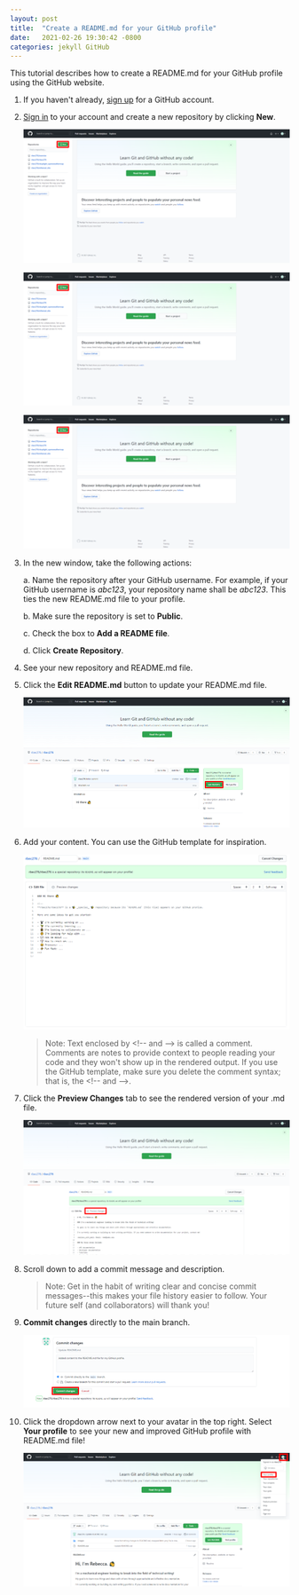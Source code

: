 ```yaml
---
layout: post
title:  "Create a README.md for your GitHub profile"
date:   2021-02-26 19:30:42 -0800
categories: jekyll GitHub
---
```


<!-- # Create a README&#46;md for your GitHub profile -->

This tutorial describes how to create a README&#46;md for your GitHub profile using the GitHub website.

1. If you haven't already, [sign up](https://github.com/join?ref_cta=Sign+up&ref_loc=header+logged+out&ref_page=%2F&source=header-home) for a GitHub account.

2. [Sign in](https://github.com/login) to your account and create a new repository by clicking **New**.

    ![New repository](https://raw.githubusercontent.com/rbec276/rbec276.github.io/master/assets/new_repository.png)

    <p align="center">
    <img src="../assets/new_repository.png" alt="New Repository" width="600">
    </p>
    <img src="https://raw.githubusercontent.com/rbec276/rbec276.github.io/master/assets/new_repository.png" alt="New Repository" width="600">
    </p>

3. In the new window, take the following actions:

    a. Name the repository after your GitHub username. For example, if your GitHub username is *abc123*, your repository name shall be *abc123*. This ties the new README&#46;md file to your profile.

    b. Make sure the repository is set to **Public**. 

    c. Check the box to **Add a README file**.

    d. Click **Create Repository**.

4. See your new repository and README&#46;md file. 

5. Click the **Edit README&#46;md** button to update your README&#46;md file.

    ![Edit readme](https://raw.githubusercontent.com/rbec276/rbec276.github.io/master/assets/edit_readme.PNG)
    <!-- <p align="center">
    <img src="/assets/github_assets/edit_readme.png" alt="Edit README.md" width="600">
    </p> -->

6. Add your content. You can use the GitHub template for inspiration. 

    ![Edit readme content](https://raw.githubusercontent.com/rbec276/rbec276.github.io/master/assets/edit_readme_content.PNG)
    <!-- <p align="center">
    <img src="/assets/github_assets/edit_readme_content.png" alt="Edit README.md content" width="600">
    </p> -->

    > Note: Text enclosed by \<!-- and --> is called a comment. Comments are notes to provide context to people reading your code and they won't show up in the rendered output. If you use the GitHub template, make sure you delete the comment syntax; that is, the \<!-- and -->.

7. Click the **Preview Changes** tab to see the rendered version of your .md file. 

    ![preview changes](https://raw.githubusercontent.com/rbec276/rbec276.github.io/master/assets/preview_changes.PNG)
    <!-- <p align="center">
    <img src="/assets/github_assets/preview_changes.png" alt="Preview Changes" width="600">
    </p> -->

8. Scroll down to add a commit message and description. 

    > Note: Get in the habit of writing clear and concise commit messages--this makes your file history easier to follow. Your future self (and collaborators) will thank you!

9. **Commit changes** directly to the main branch.

    ![commit changes](https://raw.githubusercontent.com/rbec276/rbec276.github.io/master/assets/commit_changes_update.PNG)
    <!-- <p align="center">
    <img src="/assets/github_assets/commit_changes_update.png" alt="Commit changes" width="600">
    </p> -->

10. Click the dropdown arrow next to your avatar in the top right. Select **Your profile** to see your new and improved GitHub profile with README&#46;md file!

    ![your profile](https://raw.githubusercontent.com/rbec276/rbec276.github.io/master/assets/your_profile.PNG)
    <!-- <p align="center">
    <img src="/assets/github_assets/your_profile.png" alt="Your Profile" width="600">
    </p> -->


